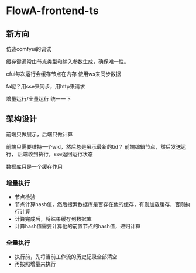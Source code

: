 # FlowA-frontend-ts

## 新方向
仿造comfyui的调试

缓存键通常由节点类型和输入参数生成，确保唯一性。

cfui每次运行会缓存节点在内存
使用ws来同步数据

fa呢？用sse来同步，用http来请求

增量运行/全量运行
统一一下

## 架构设计
前端只做展示，后端只做计算

前端只需要维持一个wid，然后总是展示最新的tid？
前端编辑节点，然后发送运行，
后端收到执行，sse返回运行状态

数据库只是一个缓存作用

### 增量执行
* 节点检验
* 节点计算hash值，然后搜索数据库是否存在他的缓存，有则加载缓存，否则执行计算
* 计算完成后，将结果缓存到数据库
* 计算hash值需要计算他的前置节点的hash值，递归计算
### 全量执行
* 执行前，先将当前工作流的历史记录全部清空
* 再按照增量来执行